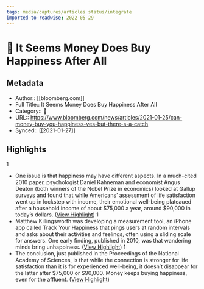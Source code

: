 ```yaml
---
tags: media/captures/articles status/integrate
imported-to-readwise: 2022-05-29
---
```

# 📰 It Seems Money Does Buy Happiness After All

## Metadata
- Author:: [[bloomberg.com]]
- Full Title:: It Seems Money Does Buy Happiness After All
- Category:: 📰
- URL:: https://www.bloomberg.com/news/articles/2021-01-25/can-money-buy-you-happiness-yes-but-there-s-a-catch
- Synced:: [[2021-01-27]]

## Highlights
1
- One issue is that happiness may have different aspects. In a much-cited 2010 paper, psychologist Daniel Kahneman and economist Angus Deaton (both winners of the Nobel Prize in economics) looked at Gallup surveys and found that while Americans’ assessment of life satisfaction went up in lockstep with income, their emotional well-being plateaued after a household income of about $75,000 a year, around $90,000 in today’s dollars. ([View Highlight](https://instapaper.com/read/1381458835/15319405))
1
- Matthew Killingsworth was developing a measurement tool, an iPhone app called Track Your Happiness that pings users at random intervals and asks about their activities and feelings, often using a sliding scale for answers. One early finding, published in 2010, was that wandering minds bring unhappiness. ([View Highlight](https://instapaper.com/read/1381458835/15319414))
1
- The conclusion, just published in the Proceedings of the National Academy of Sciences, is that while the connection is stronger for life satisfaction than it is for experienced well-being, it doesn’t disappear for the latter after $75,000 or $90,000. Money keeps buying happiness, even for the affluent. ([View Highlight](https://instapaper.com/read/1381458835/15319419))
